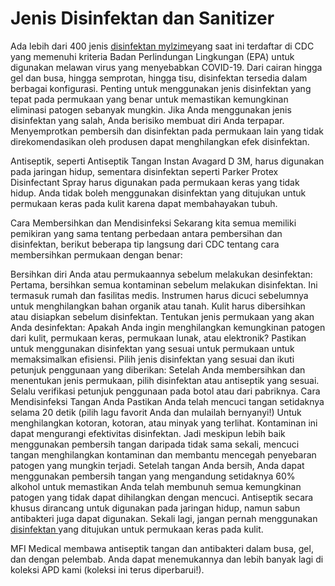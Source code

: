 # Jenis Disinfektan dan Sanitizer
Ada lebih dari 400 jenis  [disinfektan mylzime](https://agmmedica.com/product/milzyme-detergen-enzymatic-konsentrat/)yang saat ini terdaftar di CDC yang memenuhi kriteria Badan Perlindungan Lingkungan (EPA) untuk digunakan melawan virus yang menyebabkan COVID-19. Dari cairan hingga gel dan busa, hingga semprotan, hingga tisu, disinfektan tersedia dalam berbagai konfigurasi. Penting untuk menggunakan jenis disinfektan yang tepat pada permukaan yang benar untuk memastikan kemungkinan eliminasi patogen sebanyak mungkin. Jika Anda menggunakan jenis disinfektan yang salah, Anda berisiko membuat diri Anda terpapar. Menyemprotkan pembersih dan disinfektan pada permukaan lain yang tidak direkomendasikan oleh produsen dapat menghilangkan efek disinfektan.

Antiseptik, seperti Antiseptik Tangan Instan Avagard D 3M, harus digunakan pada jaringan hidup, sementara disinfektan seperti Parker Protex Disinfectant Spray harus digunakan pada permukaan keras yang tidak hidup. Anda tidak boleh menggunakan disinfektan yang ditujukan untuk permukaan keras pada kulit karena dapat membahayakan tubuh.

Cara Membersihkan dan Mendisinfeksi
Sekarang kita semua memiliki pemikiran yang sama tentang perbedaan antara pembersihan dan disinfektan, berikut beberapa tip langsung dari CDC tentang cara membersihkan permukaan dengan benar:

Bersihkan diri Anda atau permukaannya sebelum melakukan desinfektan: Pertama, bersihkan semua kontaminan sebelum melakukan disinfektan. Ini termasuk rumah dan fasilitas medis. Instrumen harus dicuci sebelumnya untuk menghilangkan bahan organik atau tanah. Kulit harus dibersihkan atau disiapkan sebelum disinfektan.
Tentukan jenis permukaan yang akan Anda desinfektan: Apakah Anda ingin menghilangkan kemungkinan patogen dari kulit, permukaan keras, permukaan lunak, atau elektronik? Pastikan untuk menggunakan disinfektan yang sesuai untuk permukaan untuk memaksimalkan efisiensi.
Pilih jenis disinfektan yang sesuai dan ikuti petunjuk penggunaan yang diberikan: Setelah Anda membersihkan dan menentukan jenis permukaan, pilih disinfektan atau antiseptik yang sesuai. Selalu verifikasi petunjuk penggunaan pada botol atau dari pabriknya.
Cara Mendisinfeksi Tangan Anda
Pastikan Anda telah mencuci tangan setidaknya selama 20 detik (pilih lagu favorit Anda dan mulailah bernyanyi!) Untuk menghilangkan kotoran, kotoran, atau minyak yang terlihat. Kontaminan ini dapat mengurangi efektivitas disinfektan. Jadi meskipun lebih baik menggunakan pembersih tangan daripada tidak sama sekali, mencuci tangan menghilangkan kontaminan dan membantu mencegah penyebaran patogen yang mungkin terjadi. Setelah tangan Anda bersih, Anda dapat menggunakan pembersih tangan yang mengandung setidaknya 60% alkohol untuk memastikan Anda telah membunuh semua kemungkinan patogen yang tidak dapat dihilangkan dengan mencuci. Antiseptik secara khusus dirancang untuk digunakan pada jaringan hidup, namun sabun antibakteri juga dapat digunakan. Sekali lagi, jangan pernah menggunakan  [disinfektan ](https://agmmedica.com/jangan-sampai-salah-inilah-perbedaan-antiseptik-dan-disinfektan/) yang ditujukan untuk permukaan keras pada kulit.

MFI Medical membawa antiseptik tangan dan antibakteri dalam busa, gel, dan dengan pelembab. Anda dapat menemukannya dan lebih banyak lagi di koleksi APD kami (koleksi ini terus diperbarui!).

